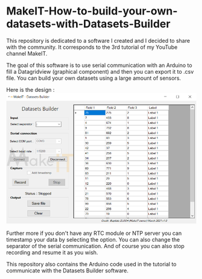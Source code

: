 # MakeIT-How-to-build-your-own-datasets-with-Datasets-Builder
This repository is dedicated to a software I created and I decided to share with the community. It corresponds to the 3rd tutorial of my YouTube channel MakeIT.

The goal of this software is to use serial communication with an Arduino to fill a Datagridview (graphical component) and then you can export it to .csv file. You can build your own datasets using a large amount of sensors.

Here is the design :
![Software_1](https://github.com/BaptisteZloch/MakeIT-How-to-build-your-own-datasets-with-Datasets-Builder/blob/main/Datasets_builder/Datasets_builder_1.png?raw=true)

Further more if you don't have any RTC module or NTP server you can timestamp your data by selecting the option. You can also change the separator of the serial communication. And of course you can also stop recording and resume it as you wish.

This repository also contains the Arduino code used in the tutorial to communicate with the Datasets Builder software.
